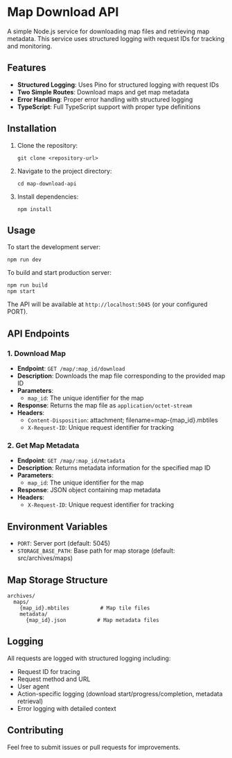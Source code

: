 # Map Download API

A simple Node.js service for downloading map files and retrieving map metadata. This service uses structured logging with request IDs for tracking and monitoring.

## Features

- **Structured Logging**: Uses Pino for structured logging with request IDs
- **Two Simple Routes**: Download maps and get map metadata
- **Error Handling**: Proper error handling with structured logging
- **TypeScript**: Full TypeScript support with proper type definitions

## Installation

1. Clone the repository:
   ```
   git clone <repository-url>
   ```
2. Navigate to the project directory:
   ```
   cd map-download-api
   ```
3. Install dependencies:
   ```
   npm install
   ```

## Usage

To start the development server:

```
npm run dev
```

To build and start production server:

```
npm run build
npm start
```

The API will be available at `http://localhost:5045` (or your configured PORT).

## API Endpoints

### 1. Download Map

- **Endpoint**: `GET /map/:map_id/download`
- **Description**: Downloads the map file corresponding to the provided map ID
- **Parameters**:
  - `map_id`: The unique identifier for the map
- **Response**: Returns the map file as `application/octet-stream`
- **Headers**:
  - `Content-Disposition`: attachment; filename=map-{map_id}.mbtiles
  - `X-Request-ID`: Unique request identifier for tracking

### 2. Get Map Metadata

- **Endpoint**: `GET /map/:map_id/metadata`
- **Description**: Returns metadata information for the specified map ID
- **Parameters**:
  - `map_id`: The unique identifier for the map
- **Response**: JSON object containing map metadata
- **Headers**:
  - `X-Request-ID`: Unique request identifier for tracking

## Environment Variables

- `PORT`: Server port (default: 5045)
- `STORAGE_BASE_PATH`: Base path for map storage (default: src/archives/maps)

## Map Storage Structure

```
archives/
  maps/
    {map_id}.mbtiles          # Map tile files
    metadata/
      {map_id}.json          # Map metadata files
```

## Logging

All requests are logged with structured logging including:

- Request ID for tracing
- Request method and URL
- User agent
- Action-specific logging (download start/progress/completion, metadata retrieval)
- Error logging with detailed context

## Contributing

Feel free to submit issues or pull requests for improvements.
